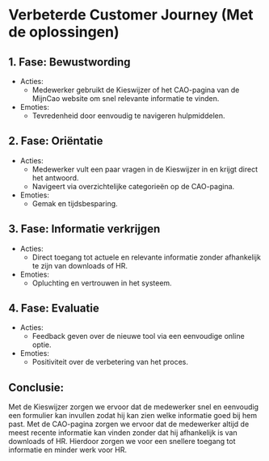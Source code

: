 # Verbeterde Customer Journey (Met de oplossingen)

## 1. Fase: Bewustwording

- Acties:
    - Medewerker gebruikt de Kieswijzer of het CAO-pagina van de MijnCao website om snel relevante informatie te vinden.
- Emoties:
    - Tevredenheid door eenvoudig te navigeren hulpmiddelen.

## 2. Fase: Oriëntatie

- Acties:
    - Medewerker vult een paar vragen in de Kieswijzer in en krijgt direct het antwoord.
    - Navigeert via overzichtelijke categorieën op de CAO-pagina.
- Emoties:
    - Gemak en tijdsbesparing.

## 3. Fase: Informatie verkrijgen

- Acties:
    - Direct toegang tot actuele en relevante informatie zonder afhankelijk te zijn van downloads of HR.
- Emoties:
    - Opluchting en vertrouwen in het systeem.

## 4. Fase: Evaluatie

- Acties:
    - Feedback geven over de nieuwe tool via een eenvoudige online optie.
- Emoties:
    - Positiviteit over de verbetering van het proces.

## Conclusie:

Met de Kieswijzer zorgen we ervoor dat de medewerker snel en eenvoudig een formulier kan invullen zodat hij kan zien
welke informatie goed bij hem past. Met de CAO-pagina zorgen we ervoor dat de medewerker altijd de meest recente
informatie kan vinden zonder dat hij afhankelijk is van downloads of HR. Hierdoor zorgen we voor een snellere toegang
tot informatie en minder werk voor HR.